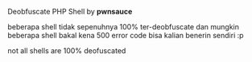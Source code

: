 Deobfuscate PHP Shell by <b>pwnsauce</b>


beberapa shell tidak sepenuhnya 100% ter-deobfuscate dan mungkin beberapa shell bakal kena 500 error code
bisa kalian benerin sendiri :p

not all shells are 100% deofuscated
